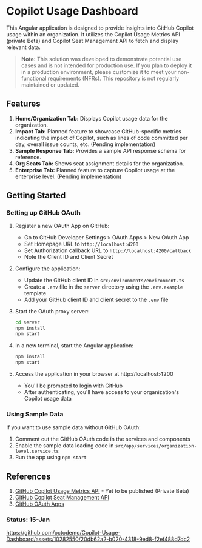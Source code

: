 # Copilot Usage Dashboard
This Angular application is designed to provide insights into GitHub Copilot usage within an organization. It utilizes the Copilot Usage Metrics API (private Beta) and Copilot Seat Management API to fetch and display relevant data.

> **Note:** This solution was developed to demonstrate potential use cases and is not intended for production use. If you plan to deploy it in a production environment, please customize it to meet your non-functional requirements (NFRs). This repository is not regularly maintained or updated.

## Features
1. **Home/Organization Tab:** Displays Copilot usage data for the organization.
2. **Impact Tab:** Planned feature to showcase GitHub-specific metrics indicating the impact of Copilot, such as lines of code committed per day, overall issue counts, etc. (Pending implementation)
3. **Sample Response Tab:** Provides a sample API response schema for reference.
4. **Org Seats Tab:** Shows seat assignment details for the organization.
5. **Enterprise Tab:** Planned feature to capture Copilot usage at the enterprise level. (Pending implementation)

## Getting Started

### Setting up GitHub OAuth
1. Register a new OAuth App on GitHub:
   - Go to GitHub Developer Settings > OAuth Apps > New OAuth App
   - Set Homepage URL to `http://localhost:4200`
   - Set Authorization callback URL to `http://localhost:4200/callback`
   - Note the Client ID and Client Secret

2. Configure the application:
   - Update the GitHub client ID in `src/environments/environment.ts` 
   - Create a `.env` file in the `server` directory using the `.env.example` template
   - Add your GitHub client ID and client secret to the `.env` file

3. Start the OAuth proxy server:
   ```bash
   cd server
   npm install
   npm start
   ```

4. In a new terminal, start the Angular application:
   ```bash
   npm install
   npm start
   ```

5. Access the application in your browser at http://localhost:4200
   - You'll be prompted to login with GitHub
   - After authenticating, you'll have access to your organization's Copilot usage data

### Using Sample Data
If you want to use sample data without GitHub OAuth:
1. Comment out the GitHub OAuth code in the services and components
2. Enable the sample data loading code in `src/app/services/organization-level.service.ts`
3. Run the app using `npm start`

## References
1. [GitHub Copilot Usage Metrics API](#) - Yet to be published (Private Beta)
2. [GitHub Copilot Seat Management API](https://docs.github.com/en/rest/copilot?apiVersion=2022-11-28)
3. [GitHub OAuth Apps](https://docs.github.com/en/developers/apps/building-oauth-apps/creating-an-oauth-app)

### Status: 15-Jan 



https://github.com/octodemo/Copilot-Usage-Dashboard/assets/10282550/20db62a2-b020-4318-9ed8-f2ef488d7dc2

